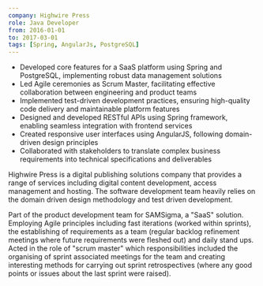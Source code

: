 ```yaml
---
company: Highwire Press
role: Java Developer
from: 2016-01-01
to: 2017-03-01
tags: [Spring, AngularJs, PostgreSQL]
---
```


<!--action-points-->

- Developed core features for a SaaS platform using Spring and PostgreSQL, implementing robust data management solutions
- Led Agile ceremonies as Scrum Master, facilitating effective collaboration between engineering and product teams
- Implemented test-driven development practices, ensuring high-quality code delivery and maintainable platform features
- Designed and developed RESTful APIs using Spring framework, enabling seamless integration with frontend services
- Created responsive user interfaces using AngularJS, following domain-driven design principles
- Collaborated with stakeholders to translate complex business requirements into technical specifications and deliverables

<!--prose-->

Highwire Press is a digital publishing solutions company that provides a range of services including digital content development, access management and hosting. The software development team heavily relies on the domain driven design methodology and test driven development.

Part of the product development team for SAMSigma, a "SaaS" solution. Employing Agile principles including fast iterations (worked within sprints), the establishing of requirements as a team (regular backlog refinement meetings where future requirements were fleshed out) and daily stand ups. Acted in the role of "scrum master" which responsibilities included the organising of sprint associated meetings for the team and creating interesting methods for carrying out sprint retrospectives (where any good points or issues about the last sprint were raised).

